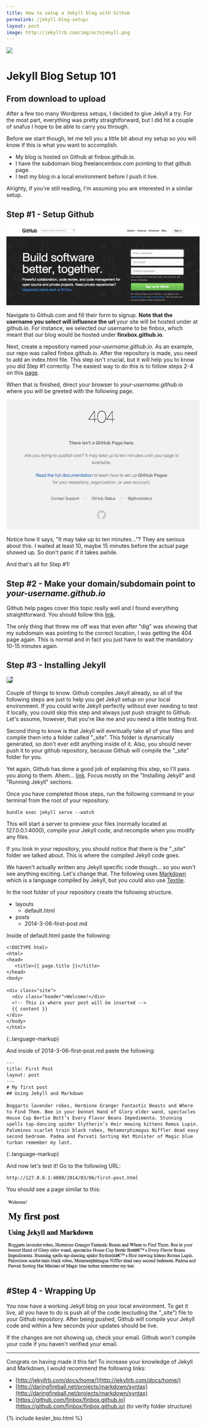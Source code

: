 ```yaml
---
title: How to setup a Jekyll blog with Github
permalink: /jekyll-blog-setup/ 
layout: post
image: http://jekyllrb.com/img/octojekyll.png
---
```


<img src="{{ page.image }}" style="height:180px">

# Jekyll Blog Setup 101
<h2 class="subtitle">From download to upload</h2>

After a few too many Wordpress setups, I decided to give Jekyll a try. For the most part, everything was pretty straightforward, but I did hit a couple of snafus I hope to be able to carry you through.

Before we start though, let me tell you a little bit about my setup so you will know if this is what you want to accomplish.

*    My blog is hosted on Github at finbox.github.io.
*    I have the subdomain blog.freelanceinbox.com pointing to that github page.
*    I test my blog in a local environment before I push it live.

Alrighty, if you're still reading, I'm assuming you are interested in a similar setup.

## Step #1 - Setup Github
![alt text](/images/tutorials/github-signup.png "Github signup")

Navigate to Github.com and fill their form to signup. **Note that the username you select will influence the url** your site will be hosted under at github.io. For instance, we selected our username to be finbox, which meant that our blog would be hosted under **finxbox.github.io**.

Next, create a repository named *your-username.github.io*. As an example, our repo was called finbox.github.io. After the repository is made, you need to add an index.html file. This step isn't crucial, but it will help you to know you did Step #1 correctly. The easiest way to do this is to follow steps 2-4 on this <a href="https://pages.github.com/" target="_blank">page</a>.
 
When that is finished, direct your browser to *your-username.github.io* where you will be greeted with the following page.

![alt text](/images/tutorials/github-io-404.png "Github signup")

Notice how it says, "It may take up to ten minutes..."? They are serious about this. I waited at least 10, maybe 15 minutes before the actual page showed up. So don't panic if it takes awhile.

And that's all for Step #1!

## Step #2 - Make your domain/subdomain point to *your-username.github.io*

Github help pages cover this topic really well and I found everything straightforward. You should follow this <a href="https://help.github.com/articles/setting-up-a-custom-domain-with-github-pages" target="_blank">link</a>.

The only thing that threw me off was that even after "dig" was showing that my subdomain was pointing to the correct location, I was getting the 404 page again. This is normal and in fact you just have to wait the mandatory 10-15 minutes again.

## Step #3 - Installing Jekyll

<img src="http://jekyllrb.com/img/logo-2x.png" style="background: #333;">

Couple of things to know. Github compiles Jekyll already, so all of the following steps are just to help you get Jekyll setup on your local environment. If you could write Jekyll perfectly without ever needing to test it locally, you could skip this step and always just push straight to Github. Let's assume, however, that you're like me and you need a little testing first.

Second thing to know is that Jekyll will eventually take all of your files and compile them into a folder called "_site". This folder is dynamically generated, so don't ever edit anything inside of it. Also, you should never push it to your github repository, because Github will compile the "_site" folder for you.

Yet again, Github has done a good job of explaining this step, so I'll pass you along to them. Ahem... <a href="https://help.github.com/articles/using-jekyll-with-pages?codekitCB=423448232.124805" target="_blank">link</a>. Focus mostly on the "Installing Jekyll" and "Running Jekyll" sections.

Once you have completed those steps, run the following command in your terminal from the root of your repository. 

    bundle exec jekyll serve --watch

This will start a server to preview your files (normally located at 127.0.0.1:4000), compile your Jekyll code, and recompile when you modify any files.

If you look in your repository, you should notice that there is the "_site" folder we talked about. This is where the compiled Jekyll code goes.

We haven't actually written any Jekyll specific code though... so you won't see anything exciting. Let's change that. The following uses [Markdown](http://daringfireball.net/projects/markdown/) which is a language compiled by Jekyll, but you could also use [Textile](http://textile.sitemonks.com/).

In the root folder of your repository create the following structure.

*   layouts 
    *   default.html 
*   posts
    *   2014-3-06-first-post.md

Inside of default.html paste the following:

    <!DOCTYPE html>
    <html>
    <head>
       <title>{{ page.title }}</title>
    </head>
    <body>
    
    <div class="site">
      <div class="header">Welcome!</div>
      <!-- This is where your post will be inserted -->
      {{ content }}
    </div>
    </body>
    </html>
{:.language-markup}

And inside of 2014-3-06-first-post.md paste the following:

    ---
    title: First Post
    layout: post
    ---
    # My first post
    ## Using Jekyll and Markdown
    
    Boggarts lavender robes, Hermione Granger Fantastic Beasts and Where to Find Them. Bee in your bonnet Hand of Glory elder wand, spectacles House Cup Bertie Bott’s Every Flavor Beans Impedimenta. Stunning spells tap-dancing spider Slytherin’s Heir mewing kittens Remus Lupin. Palominos scarlet train black robes, Metamorphimagus Niffler dead easy second bedroom. Padma and Parvati Sorting Hat Minister of Magic blue turban remember my last.
{:.language-markup}

And now let's test it! Go to the following URL:

    http://127.0.0.1:4000/2014/03/06/first-post.html

You should see a page similar to this:

![alt text](/images/tutorials/first-jekyll-post.png)

## #Step 4 - Wrapping Up

You now have a working Jekyll blog on your local environment. To get it live, all you have to do is push all of the code (excluding the "_site") file to your Github repository. After being pushed, Github will compile your Jekyll code and within a few seconds your updates should be live.  

If the changes are not showing up, check your email. Github won't compile your code if you haven't verified your email. 

---

Congrats on having made it this far! To increase your knowledge of Jekyll and Markdown, I would recommend the following links:
* [http://jekyllrb.com/docs/home/](http://jekyllrb.com/docs/home/)
* [http://daringfireball.net/projects/markdown/syntax](http://daringfireball.net/projects/markdown/syntax)
* [https://github.com/finbox/finbox.github.io](https://github.com/finbox/finbox.github.io) (to verify folder structure)

{% include kesler_bio.html %}